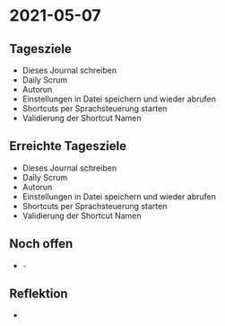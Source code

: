 # 2021-05-07
## Tagesziele
* Dieses Journal schreiben
* Daily Scrum
* Autorun 
* Einstellungen in Datei speichern und wieder abrufen  
* Shortcuts per Sprachsteuerung starten
* Validierung der Shortcut Namen
## Erreichte Tagesziele
* Dieses Journal schreiben
* Daily Scrum
* Autorun
* Einstellungen in Datei speichern und wieder abrufen
* Shortcuts per Sprachsteuerung starten
* Validierung der Shortcut Namen
## Noch offen
* \-
## Reflektion
*